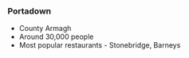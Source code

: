 ### Portadown 

- County Armagh
- Around 30,000 people
- Most popular restaurants - Stonebridge, Barneys
